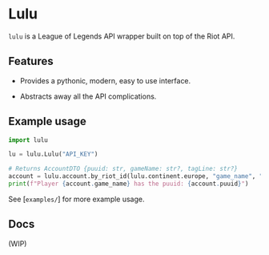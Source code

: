 # Lulu

`lulu` is a League of Legends API wrapper built on top of the Riot API.

## Features

* Provides a pythonic, modern, easy to use interface.

* Abstracts away all the API complications.

## Example usage

```py
import lulu

lu = lulu.Lulu("API_KEY")

# Returns AccountDTO {puuid: str, gameName: str?, tagLine: str?}
account = lulu.account.by_riot_id(lulu.continent.europe, "game_name", "tag_line")
print(f"Player {account.game_name} has the puuid: {account.puuid}")
```

See [`examples/`] for more example usage.

## Docs

(WIP)
